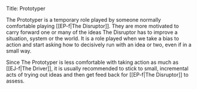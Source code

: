 Title: Prototyper

The Prototyper is a temporary role played by someone normally comfortable playing [[EP-f|The Disruptor]]. They are more motivated to carry forward one or many of the ideas The Disruptor has to improve a situation, system or the world. It is a role played when we take a bias to action and start asking how to decisively run with an idea or two, even if in a small way.

Since The Prototyper is less comfortable with taking action as much as [[EJ-f|The Driver]], it is usually recommended to stick to small, incremental acts of trying out ideas and then get feed back for [[EP-f|The Disruptor]] to assess.
